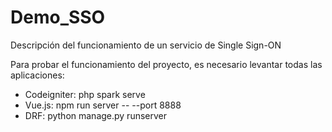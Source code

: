 # Demo_SSO
Descripción del funcionamiento de un servicio de Single Sign-ON

Para probar el funcionamiento del proyecto, es necesario levantar todas las aplicaciones:
- Codeigniter: php spark serve
- Vue.js: npm run server -- --port 8888
- DRF: python manage.py runserver
